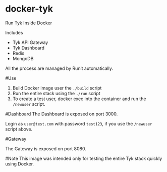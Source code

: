 # docker-tyk
Run Tyk Inside Docker

Includes
 - Tyk API Gateway
 - Tyk Dashboard
 - Redis
 - MongoDB

All the process are managed by Runit automatically.

#Use
1. Build Docker image user the ```./build``` script
2. Run the entire stack using the ```./run``` script
3. To create a test user, docker exec into the container and run the ```/newuser``` script.

#Dashboard
The Dashboard is exposed on port 3000.

Login as ```user@test.com``` with password ```test123```, if you use the ```/newuser``` script above.

#Gateway

The Gateway is exposed on port 8080.

#Note
This image was intended only for testing the entire Tyk stack quickly using Docker.
